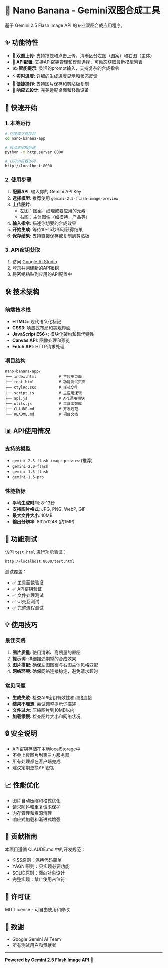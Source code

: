 # 🍌 Nano Banana - Gemini双图合成工具

基于 Gemini 2.5 Flash Image API 的专业双图合成应用程序。

## ✨ 功能特性

- **📁 双图上传**: 支持拖拽和点击上传，清晰区分左图（图案）和右图（主体）
- **🔧 API配置**: 支持API密钥管理和模型选择，可动态获取最新模型列表
- **✍️ 智能提示**: 灵活的prompt输入，支持复杂的合成指令
- **⚡ 实时进度**: 详细的生成进度显示和状态反馈
- **💾 便捷操作**: 支持图片保存和剪贴板复制
- **📱 响应式设计**: 完美适配桌面和移动设备

## 🚀 快速开始

### 1. 本地运行

```bash
# 克隆或下载项目
cd nano-banana-app

# 启动本地服务器
python -m http.server 8000

# 打开浏览器访问
http://localhost:8000
```

### 2. 使用步骤

1. **配置API**: 输入你的 Gemini API Key
2. **选择模型**: 推荐使用 `gemini-2.5-flash-image-preview`
3. **上传图片**: 
   - 左图：图案、纹理或要应用的元素
   - 右图：主体图像（如模特、产品等）
4. **输入指令**: 描述你想要的合成效果
5. **开始生成**: 等待10-15秒即可获得结果
6. **保存结果**: 支持直接保存或复制到剪贴板

### 3. API密钥获取

1. 访问 [Google AI Studio](https://aistudio.google.com/)
2. 登录并创建新的API密钥
3. 将密钥粘贴到应用的API配置中

## 🛠️ 技术架构

### 前端技术栈
- **HTML5**: 现代语义化标记
- **CSS3**: 响应式布局和美观界面
- **JavaScript ES6+**: 模块化架构和现代特性
- **Canvas API**: 图像处理和预览
- **Fetch API**: HTTP请求处理

### 项目结构
```
nano-banana-app/
├── index.html          # 主应用页面
├── test.html           # 功能测试页面
├── styles.css          # 样式文件
├── script.js           # 主应用逻辑
├── api.js              # API调用模块
├── utils.js            # 工具函数库
├── CLAUDE.md           # 开发规范
└── README.md           # 项目文档
```

## 📊 API使用情况

### 支持的模型
- `gemini-2.5-flash-image-preview` (推荐)
- `gemini-2.0-flash`
- `gemini-1.5-flash`
- `gemini-1.5-pro`

### 性能指标
- **平均生成时间**: 8-13秒
- **支持图片格式**: JPG, PNG, WebP, GIF
- **最大文件大小**: 10MB
- **输出分辨率**: 832x1248 (约1MP)

## 🧪 功能测试

访问 `test.html` 进行功能验证：

```bash
http://localhost:8000/test.html
```

测试覆盖：
- ✅ 工具函数验证
- ✅ API密钥验证
- ✅ 文件处理测试
- ✅ UI交互测试
- ✅ 完整流程测试

## 💡 使用技巧

### 最佳实践
1. **图片质量**: 使用清晰、高质量的原图
2. **提示词**: 详细描述期望的合成效果
3. **图片搭配**: 确保左图图案与右图主体风格匹配
4. **网络环境**: 确保网络连接稳定，避免请求超时

### 常见问题
- **生成失败**: 检查API密钥有效性和网络连接
- **结果不理想**: 尝试调整提示词描述
- **文件过大**: 压缩图片到10MB以内
- **加载缓慢**: 检查图片大小和网络状况

## 🔒 安全说明

- API密钥存储在本地localStorage中
- 不会上传图片到第三方服务器
- 所有处理都在客户端完成
- 建议定期更换API密钥

## 📈 性能优化

- 图片自动压缩和格式优化
- 请求防抖和重复请求保护
- 内存管理和资源清理
- 响应式加载和渐进式增强

## 🤝 贡献指南

本项目遵循 CLAUDE.md 中的开发规范：
- KISS原则：保持代码简单
- YAGNI原则：只实现必要功能
- SOLID原则：面向对象设计
- 完整实现：禁止使用占位符

## 📄 许可证

MIT License - 可自由使用和修改

## 🙏 致谢

- Google Gemini AI Team
- 所有测试用户和贡献者

---

**Powered by Gemini 2.5 Flash Image API** 🚀